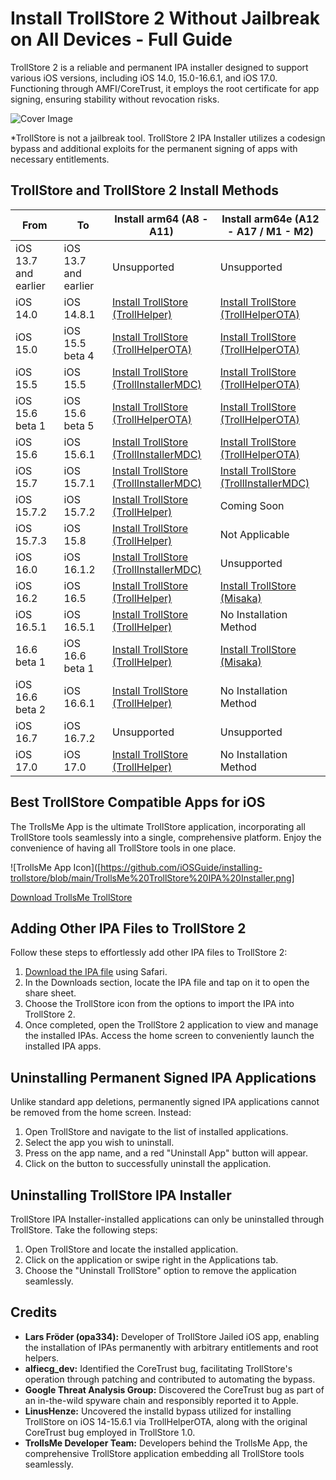# Install TrollStore 2 Without Jailbreak on All Devices - Full Guide

TrollStore 2 is a reliable and permanent IPA installer designed to support various iOS versions, including iOS 14.0, 15.0-16.6.1, and iOS 17.0. Functioning through AMFI/CoreTrust, it employs the root certificate for app signing, ensuring stability without revocation risks.

![Cover Image](link-to-cover-image.jpg)

*TrollStore is not a jailbreak tool. TrollStore 2 IPA Installer utilizes a codesign bypass and additional exploits for the permanent signing of apps with necessary entitlements.

## TrollStore and TrollStore 2 Install Methods 

| From                  | To                  | Install arm64 (A8 - A11)                   | Install arm64e (A12 - A17 / M1 - M2)           |
|-----------------------|---------------------|-----------------------------------|---------------------------------------|
| iOS 13.7 and earlier      | iOS  13.7 and earlier   |           Unsupported                         |        Unsupported         |
| iOS 14.0                  | iOS 14.8.1              | [Install TrollStore (TrollHelper)](/installing-trollhelper) | [Install TrollStore (TrollHelperOTA)](/installing-trollhelperota) |
| iOS 15.0                  | iOS 15.5 beta 4         | [Install TrollStore (TrollHelperOTA)](/installing-trollhelperota) |   [Install TrollStore (TrollHelperOTA)](/installing-trollhelperota)                                    |
| iOS 15.5                  | iOS 15.5                | [Install TrollStore (TrollInstallerMDC)](/installing-trollhelper-mdc) | [Install TrollStore (TrollHelperOTA)](/installing-trollhelperota) |
| iOS 15.6 beta 1           | iOS 15.6 beta 5         | [Install TrollStore (TrollHelperOTA)](/installing-trollhelperota) |  [Install TrollStore (TrollHelperOTA)](/installing-trollhelperota)                                     |
| iOS 15.6                  | iOS 15.6.1              | [Install TrollStore (TrollInstallerMDC)](/installing-trollhelper-mdc) | [Install TrollStore (TrollHelperOTA)](/installing-trollhelperota) |
| iOS 15.7                  | iOS 15.7.1              | [Install TrollStore (TrollInstallerMDC)](/installing-trollhelper-mdc) |  [Install TrollStore (TrollInstallerMDC)](/installing-trollhelper-mdc)                                  |
| iOS 15.7.2               | iOS 15.7.2              | [Install TrollStore (TrollHelper)](/installing-trollhelper) | Coming Soon                            |
| iOS 15.7.3               | iOS 15.8                | [Install TrollStore (TrollHelper)](/installing-trollhelper) | Not Applicable                        |
| iOS 16.0                  | iOS 16.1.2              | [Install TrollStore (TrollInstallerMDC)](/installing-trollhelper-mdc) | Unsupported                            |
| iOS 16.2                  | iOS 16.5                | [Install TrollStore (TrollHelper)](/installing-trollhelper) | [Install TrollStore (Misaka)](/installing-trollhelper-misaka) |
| iOS 16.5.1               | iOS 16.5.1              | [Install TrollStore (TrollHelper)](/installing-trollhelper) | No Installation Method                 |
| 16.6 beta 1           | iOS 16.6 beta 1         | [Install  TrollStore (TrollHelper)](/installing-trollhelper) | [Install TrollStore (Misaka)](/installing-trollhelper-misaka) |
| iOS 16.6 beta 2           | iOS 16.6.1              | [Install TrollStore (TrollHelper)](/installing-trollhelper) | No Installation Method                 |
| iOS 16.7                  | iOS 16.7.2              |           Unsupported                         |        Unsupported         |
| iOS 17.0                  | iOS 17.0                | [Install TrollStore (TrollHelper)](/installing-trollhelper) | No Installation Method                 |

                                                                

## Best TrollStore Compatible Apps for iOS

The TrollsMe App is the ultimate TrollStore application, incorporating all TrollStore tools seamlessly into a single, comprehensive platform. Enjoy the convenience of having all TrollStore tools in one place.

![TrollsMe App Icon]([https://github.com/iOSGuide/installing-trollstore/blob/main/TrollsMe%20TrollStore%20IPA%20Installer.png]

[Download TrollsMe TrollStore](https://iospack.com/apps/trollsme-trollstore/)

## Adding Other IPA Files to TrollStore 2

Follow these steps to effortlessly add other IPA files to TrollStore 2:

1. [Download the IPA file](https://iospack.com/apps/trollsme-trollstore/) using Safari.
2. In the Downloads section, locate the IPA file and tap on it to open the share sheet.
3. Choose the TrollStore icon from the options to import the IPA into TrollStore 2.
4. Once completed, open the TrollStore 2 application to view and manage the installed IPAs. Access the home screen to conveniently launch the installed IPA apps.

## Uninstalling Permanent Signed IPA Applications

Unlike standard app deletions, permanently signed IPA applications cannot be removed from the home screen. Instead:

1. Open TrollStore and navigate to the list of installed applications.
2. Select the app you wish to uninstall.
3. Press on the app name, and a red "Uninstall App" button will appear.
4. Click on the button to successfully uninstall the application.

## Uninstalling TrollStore IPA Installer

TrollStore IPA Installer-installed applications can only be uninstalled through TrollStore. Take the following steps:

1. Open TrollStore and locate the installed application.
2. Click on the application or swipe right in the Applications tab.
3. Choose the "Uninstall TrollStore" option to remove the application seamlessly.

## Credits

- **Lars Fröder (opa334):** Developer of TrollStore Jailed iOS app, enabling the installation of IPAs permanently with arbitrary entitlements and root helpers.
- **alfiecg_dev:** Identified the CoreTrust bug, facilitating TrollStore's operation through patching and contributed to automating the bypass.
- **Google Threat Analysis Group:** Discovered the CoreTrust bug as part of an in-the-wild spyware chain and responsibly reported it to Apple.
- **LinusHenze:** Uncovered the installd bypass utilized for installing TrollStore on iOS 14-15.6.1 via TrollHelperOTA, along with the original CoreTrust bug employed in TrollStore 1.0.
- **TrollsMe Developer Team:** Developers behind the TrollsMe App, the comprehensive TrollStore application embedding all TrollStore tools seamlessly.

